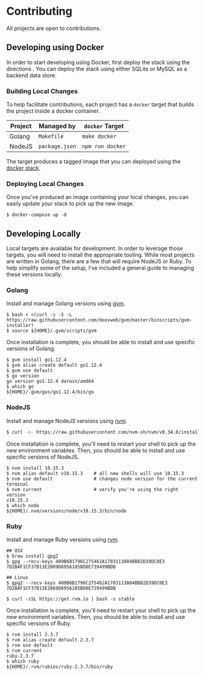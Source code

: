 # Contributing

All projects are open to contributions.

## Developing using Docker

In order to start developing using Docker, first deploy the stack using the directions .
You can deploy the stack using either SQLite or MySQL as a backend data store.

### Building Local Changes

To help facilitate contributions, each project has a `docker` target that builds the project inside a docker container.

| Project | Managed by | `docker` Target |
|---|---|---|
| Golang | `Makefile` | `make docker` |
| NodeJS | `package.json` | `npm run docker` |

The target produces a tagged image that you can deployed using the [docker stack](../docker).

### Deploying Local Changes

Once you've produced an image containing your local changes, you can easily update your stack to pick up the new image.

```
$ docker-compose up -d
```

## Developing Locally

Local targets are available for development.
In order to leverage those targets, you will need to install the appropriate tooling.
While most projects are written in Golang, there are a few that will require NodeJS or Ruby.
To help simplify some of the setup, I've included a general guide to managing these versions locally.

### Golang

Install and manage Golang versions using [gvm](https://github.com/moovweb/gvm).

```
$ bash < <(curl -s -S -L https://raw.githubusercontent.com/moovweb/gvm/master/binscripts/gvm-installer)
$ source ${HOME}/.gvm/scripts/gvm
```

Once installation is complete, you should be able to install and use specific versions of Golang.

```
$ gvm install go1.12.4
$ gvm alias create default go1.12.4
$ gvm use default
$ go version
go version go1.12.4 darwin/amd64
$ which go
${HOME}/.gvm/gos/go1.12.4/bin/go
```

### NodeJS

Install and manage NodeJS versions using [nvm](https://github.com/nvm-sh/nvm).

```sh
$ curl -o- https://raw.githubusercontent.com/nvm-sh/nvm/v0.34.0/install.sh | bash
```

Once installation is complete, you'll need to restart your shell to pick up the new environment variables.
Then, you should be able to install and use specific versions of NodeJS.

```
$ nvm install 10.15.3
$ nvm alias default v10.15.3    # all new shells will use 10.15.3
$ nvm use default               # changes node version for the current terminal
$ nvm current                   # verify you're using the right version
v10.15.3
$ which node
${HOME}/.nvm/versions/node/v10.15.3/bin/node
```

### Ruby

Install and manage Ruby versions using [rvm](https://rvm.io/).

```
## OSX
$ brew install gpg2
$ gpg --recv-keys 409B6B1796C275462A1703113804BB82D39DC0E3 7D2BAF1CF37B13E2069D6956105BD0E739499BDB

## Linux
$ gpg2 --recv-keys 409B6B1796C275462A1703113804BB82D39DC0E3 7D2BAF1CF37B13E2069D6956105BD0E739499BDB

$ curl -sSL https://get.rvm.io | bash -s stable
```

Once installation is complete, you'll need to restart your shell to pick up the new environment variables.
Then, you should be able to install and use specific versions of Ruby.

```
$ rvm install 2.3.7
$ rvm alias create default 2.3.7
$ rvm use default
$ rvm current
ruby-2.3.7
$ which ruby
${HOME}/.rvm/rubies/ruby-2.3.7/bin/ruby
```
